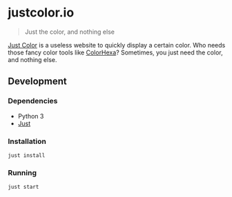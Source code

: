 # justcolor.io

> Just the color, and nothing else

[Just Color](justcolor.io) is a useless website to quickly
display a certain color. Who needs those fancy color tools like
[ColorHexa](https://www.colorhexa.com/)? Sometimes, you just need the
color, and nothing else.

## Development

### Dependencies

- Python 3
- [Just](https://github.com/casey/just)

### Installation

```
just install
```

### Running

```
just start
```
